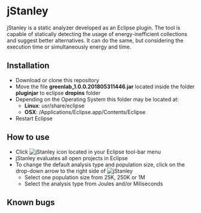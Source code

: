 # jStanley
jStanley is a static analyzer developed as an Eclipse plugin. The tool is capable of statically detecting the usage of energy-inefficient collections and suggest better alternatives. It can do the same, but considering the execution time or simultaneously energy and time.

## Installation
- Download or clone this repository
- Move the file **greenlab_1.0.0.201805311446.jar** located inside the folder **pluginjar** to eclipse **dropins** folder
- Depending on the Operating System this folder may be located at:
	- **Linux**: usr/share/eclipse 
	- **OSX**: /Applications/Eclipse.app/Contents/Eclipse
- Restart Eclipse

## How to use
- Click ![jStanley]({{site.url}}{{site.baseurl}}/jStanley/blob/master/icons/sample.png) icon located in your Eclipse tool-bar menu
- jStanley evaluates all open projects in Eclipse
- To change the default analysis type and population size, click on the drop-down arrow to the right side of ![jStanley]({{site.url}}{{site.baseurl}}/jStanley/blob/master/icons/sample.png)
	- Select one population size from 25K, 250K or 1M
	- Select the analysis type from Joules and/or Miliseconds


## Known bugs
